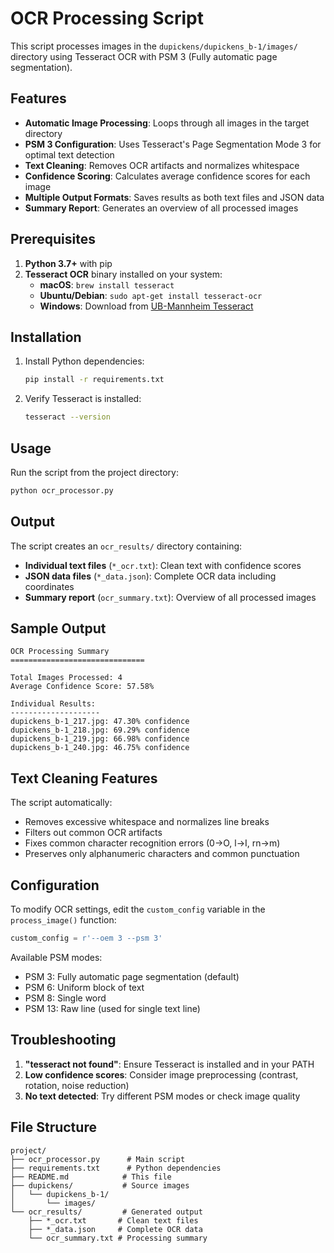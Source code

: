 # OCR Processing Script

This script processes images in the `dupickens/dupickens_b-1/images/` directory using Tesseract OCR with PSM 3 (Fully automatic page segmentation).

## Features

- **Automatic Image Processing**: Loops through all images in the target directory
- **PSM 3 Configuration**: Uses Tesseract's Page Segmentation Mode 3 for optimal text detection
- **Text Cleaning**: Removes OCR artifacts and normalizes whitespace
- **Confidence Scoring**: Calculates average confidence scores for each image
- **Multiple Output Formats**: Saves results as both text files and JSON data
- **Summary Report**: Generates an overview of all processed images

## Prerequisites

1. **Python 3.7+** with pip
2. **Tesseract OCR** binary installed on your system:
   - **macOS**: `brew install tesseract`
   - **Ubuntu/Debian**: `sudo apt-get install tesseract-ocr`
   - **Windows**: Download from [UB-Mannheim Tesseract](https://github.com/UB-Mannheim/tesseract/wiki)

## Installation

1. Install Python dependencies:
   ```bash
   pip install -r requirements.txt
   ```

2. Verify Tesseract is installed:
   ```bash
   tesseract --version
   ```

## Usage

Run the script from the project directory:

```bash
python ocr_processor.py
```

## Output

The script creates an `ocr_results/` directory containing:

- **Individual text files** (`*_ocr.txt`): Clean text with confidence scores
- **JSON data files** (`*_data.json`): Complete OCR data including coordinates
- **Summary report** (`ocr_summary.txt`): Overview of all processed images

## Sample Output

```
OCR Processing Summary
==============================

Total Images Processed: 4
Average Confidence Score: 57.58%

Individual Results:
--------------------
dupickens_b-1_217.jpg: 47.30% confidence
dupickens_b-1_218.jpg: 69.29% confidence
dupickens_b-1_219.jpg: 66.98% confidence
dupickens_b-1_240.jpg: 46.75% confidence
```

## Text Cleaning Features

The script automatically:
- Removes excessive whitespace and normalizes line breaks
- Filters out common OCR artifacts
- Fixes common character recognition errors (0→O, l→I, rn→m)
- Preserves only alphanumeric characters and common punctuation

## Configuration

To modify OCR settings, edit the `custom_config` variable in the `process_image()` function:

```python
custom_config = r'--oem 3 --psm 3'
```

Available PSM modes:
- PSM 3: Fully automatic page segmentation (default)
- PSM 6: Uniform block of text
- PSM 8: Single word
- PSM 13: Raw line (used for single text line)

## Troubleshooting

1. **"tesseract not found"**: Ensure Tesseract is installed and in your PATH
2. **Low confidence scores**: Consider image preprocessing (contrast, rotation, noise reduction)
3. **No text detected**: Try different PSM modes or check image quality

## File Structure

```
project/
├── ocr_processor.py      # Main script
├── requirements.txt      # Python dependencies
├── README.md            # This file
├── dupickens/           # Source images
│   └── dupickens_b-1/
│       └── images/
└── ocr_results/         # Generated output
    ├── *_ocr.txt       # Clean text files
    ├── *_data.json     # Complete OCR data
    └── ocr_summary.txt # Processing summary
```